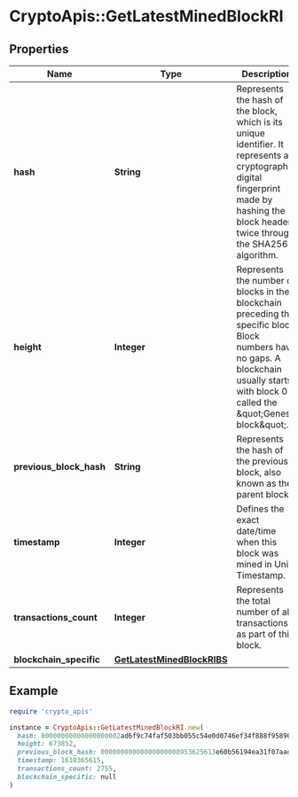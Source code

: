 # CryptoApis::GetLatestMinedBlockRI

## Properties

| Name | Type | Description | Notes |
| ---- | ---- | ----------- | ----- |
| **hash** | **String** | Represents the hash of the block, which is its unique identifier. It represents a cryptographic digital fingerprint made by hashing the block header twice through the SHA256 algorithm. |  |
| **height** | **Integer** | Represents the number of blocks in the blockchain preceding this specific block. Block numbers have no gaps. A blockchain usually starts with block 0 called the \&quot;Genesis block\&quot;. |  |
| **previous_block_hash** | **String** | Represents the hash of the previous block, also known as the parent block. |  |
| **timestamp** | **Integer** | Defines the exact date/time when this block was mined in Unix Timestamp. |  |
| **transactions_count** | **Integer** | Represents the total number of all transactions as part of this block. |  |
| **blockchain_specific** | [**GetLatestMinedBlockRIBS**](GetLatestMinedBlockRIBS.md) |  |  |

## Example

```ruby
require 'crypto_apis'

instance = CryptoApis::GetLatestMinedBlockRI.new(
  hash: 00000000000000000002ad6f9c74faf503bb055c54e0d0746ef34f888f95890f,
  height: 673852,
  previous_block_hash: 00000000000000000008953625613e60b56194ea31f07aad43c7505fbddce77f,
  timestamp: 1610365615,
  transactions_count: 2755,
  blockchain_specific: null
)
```

